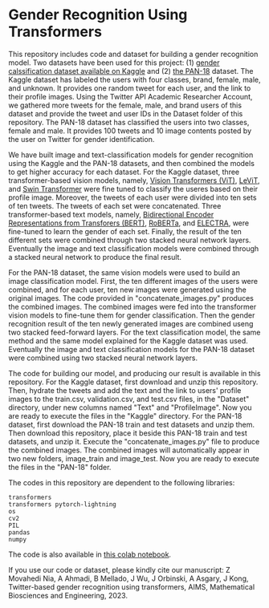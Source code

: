 # Gender Recognition Using Transformers

This repository includes code and dataset for building a gender recognition model. Two datasets have been used for this project: (1) [gender calssification dataset available on Kaggle](https://www.kaggle.com/datasets/crowdflower/twitter-user-gender-classification) and (2) [the PAN-18](https://zenodo.org/record/3746006) dataset. The Kaggle dataset has labeled the users with four classes, brand, female, male, and unknown. It provides one random tweet for each user, and the link to their profile images. Using the Twitter API Academic Researcher Account, we gathered more tweets for the female, male, and brand users of this dataset and provide the tweet and user IDs in the Dataset folder of this repository. The PAN-18 dataset has classified the users into two classes, female and male. It provides 100 tweets and 10 image contents posted by the user on Twitter for gender identification. 

We have built image and text-classification models for gender recognition using the Kaggle and the PAN-18 datasets, and then combined the models to get higher accuracy for each dataset. For the Kaggle dataset, three transformer-based vision models, namely, [Vision Transformers (ViT)](https://huggingface.co/docs/transformers/model_doc/vit), [LeViT](https://huggingface.co/docs/transformers/model_doc/levit), and [Swin Transformer](https://huggingface.co/docs/transformers/model_doc/swin) were fine tuned to classify the useres based on their profile image. Moreover, the tweets of each user were divided into ten sets of ten tweets. The tweets of each set were concatenated. Three transformer-based text models, namely, [Bidirectional Encoder Representations from Transforers (BERT)](https://huggingface.co/docs/transformers/model_doc/bert), [RoBERTa](https://huggingface.co/docs/transformers/model_doc/roberta), and [ELECTRA](https://huggingface.co/docs/transformers/model_doc/electra), were fine-tuned to learn the gender of each set. Finally, the result of the ten different sets were combined through two stacked neural network layers. Eventually the image and text classification models were combined through a stacked neural network to produce the final result.

For the PAN-18 dataset, the same vision models were used to build an image classification model. First, the ten different images of the users were combined, and for each user, ten new images were generated using the original images. The code provided in "concatenate_images.py" produces the combined images. 
The combined images were fed into the transformer vision models to fine-tune them for gender classification. Then the gender recognition result of the ten newly generated images are combined useng two stacked feed-forward layers. For the text classification model, the same method and the same model explained for the Kaggle dataset was used. Eventually the image and text classification models for the PAN-18 dataset were combined using two stacked neural network layers.

The code for building our model, and producing our result is available in this repository. For the Kaggle dataset, first download and unzip this repository. Then, hydrate the tweets and add the text and the link to users' profile images to the train.csv, validation.csv, and test.csv files, in the "Dataset" directory, under new columns named "Text" and "ProfileImage". Now you are ready to execute the files in the "Kaggle" directory. 
For the PAN-18 dataset, first download the PAN-18 train and test datasets and unzip them. Then download this repository, place it beside this PAN-18 train and test datasets, and unzip it. Execute the "concatenate_images.py" file to produce the combined images. The combined images will automatically appear in two new folders, image_train and image_test. Now you are ready to execute the files in the "PAN-18" folder.

The codes in this repository are dependent to the following libraries:

    transformers
    transformers pytorch-lightning
    os
    cv2
    PIL
    pandas
    numpy

The code is also available in [this colab notebook](https://colab.research.google.com/drive/1e4YCl5qv-siLN2csaPpQdwn9gqgjGbCn).

If you use our code or dataset, please kindly cite our manuscript:
Z Movahedi Nia, A Ahmadi, B Mellado, J Wu, J Orbinski, A Asgary, J Kong, Twitter-based gender recognition using transformers, AIMS, Mathematical Biosciences and Engineering, 2023.
